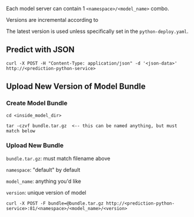 Each model server can contain 1 `<namespace>/<model_name>` combo.  

Versions are incremental according to 

The latest version is used unless specifically set in the `python-deploy.yaml`.

## Predict with JSON
```
curl -X POST -H "Content-Type: application/json" -d '<json-data>' http://<prediction-python-service>
```

## Upload New Version of Model Bundle
### Create Model Bundle
```
cd <inside_model_dir>

tar -czvf bundle.tar.gz  <-- this can be named anything, but must match below
```

### Upload New Bundle
`bundle.tar.gz`:  must match filename above

`namespace`:  "default" by default

`model_name`:  anything you'd like

`version`:  unique version of model
```
curl -X POST -F bundle=@bundle.tar.gz http://<prediction-python-service>:81/<namespace>/<model_name>/<version>
```
